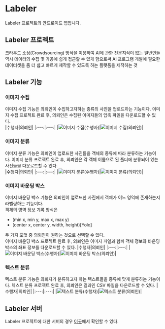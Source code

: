 # Labeler
Labeler 프로젝트의 안드로이드 앱입니다.

## Labeler 프로젝트
크라우드 소싱(Crowdsourcing) 방식을 이용하여 AI에 관한 전문지식이 없는 일반인들 역시 데이터의 수집 및 가공에 쉽게 접근할 수 있게 함으로써 AI 프로그램 개발에 필요한 데이터셋을 좀 더 쉽고 빠르게 제작할 수 있도록 하는 플랫폼을 제작하는 것

## Labeler 기능
### 이미지 수집  
이미지 수집 기능은 의뢰인이 수집하고자하는 종류의 사진을 업로드하는 기능이다. 이미지 수집 프로젝트 완료 후, 의뢰인은 수집된 이미지들의 압축 파일을 다운로드할 수 있다.  
|수행자|의뢰인|
|:---:|:---:|
|![이미지 수집(수행자)](https://user-images.githubusercontent.com/77680436/105361151-bfc3b780-5c3c-11eb-865c-9530877eb6bc.gif)|![이미지 수집(의뢰인)](https://github.com/ahnsh1996/Img/raw/master/Labeler/%EC%9D%B4%EB%AF%B8%EC%A7%80%20%EC%88%98%EC%A7%91%20%EA%B2%B0%EA%B3%BC.gif)|  

### 이미지 분류  
이미지 분류 기능은 의뢰인이 업로드한 사진들을 객체의 종류에 따라 분류하는 기능이다. 이미지 분류 프로젝트 완료 후, 의뢰인은 각 객체 이름으로 된 폴더에 분류되어 있는 사진들을 다운로드할 수 있다.  
|수행자|의뢰인|
|:---:|:---:|
|![이미지 분류(수행자)](https://github.com/ahnsh1996/Img/raw/master/Labeler/%EC%9D%B4%EB%AF%B8%EC%A7%80%20%EB%B6%84%EB%A5%98.gif)|![이미지 분류(의뢰인)](https://github.com/ahnsh1996/Img/raw/master/Labeler/%EC%9D%B4%EB%AF%B8%EC%A7%80%20%EB%B6%84%EB%A5%98%20%EA%B2%B0%EA%B3%BC.gif)|  
  
### 이미지 바운딩 박스
이미지 바운딩 박스 기능은 의뢰인이 업로드한 사진에서 객체가 어느 영역에 존재하는지 라벨링하는 기능이다.</br>
객체의 영역 정보 기록 방식은   

* (min x, min y, max x, max y)  
* (center x, center y, width, height)[Yolo]   

두 가지 포맷 중 의뢰인이 원하는 것으로 선택할 수 있다.  
이미지 바운딩 박스 프로젝트 완료 후, 의뢰인은 이미지 파일과 함께 객체 정보와 바운딩 박스의 좌표 정보를 다운로드할 수 있다.
|수행자|의뢰인|
|:---:|:---:|
|![이미지 바운딩 박스(수행자)](https://github.com/ahnsh1996/Img/raw/master/Labeler/%EB%B0%94%EC%9A%B4%EB%94%A9%20%EB%B0%95%EC%8A%A4.gif)|![이미지 바운딩 박스(의뢰인)](https://github.com/ahnsh1996/Img/raw/master/Labeler/%EB%B0%94%EC%9A%B4%EB%94%A9%20%EB%B0%95%EC%8A%A4%20%EA%B2%B0%EA%B3%BC.gif)|  
  
### 텍스트 분류
텍스트 분류 기능은 의뢰자가 분류하고자 하는 텍스트들을 종류에 맞게 분류하는 기능이다. 텍스트 분류 프로젝트 완료 후, 의뢰인은 결과인 CSV 파일을 다운로드할 수 있다.
|수행자|의뢰인|
|:---:|:---:|
|![텍스트 분류(수행자)](https://github.com/ahnsh1996/Img/raw/master/Labeler/%ED%85%8D%EC%8A%A4%ED%8A%B8%20%EB%B6%84%EB%A5%98.gif)|![텍스트 분류(의뢰인)](https://github.com/ahnsh1996/Img/raw/master/Labeler/%ED%85%8D%EC%8A%A4%ED%8A%B8%20%EB%B6%84%EB%A5%98%20%EA%B2%B0%EA%B3%BC.gif)|  

## Labeler 서버
Labeler 프로젝트에 대한 서버의 경우 [이곳](https://github.com/sioni322/Node.js)에서 확인할 수 있다.
